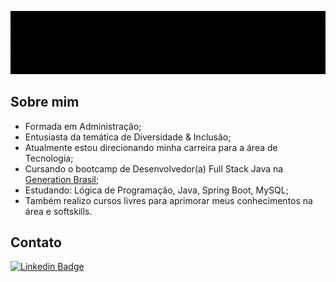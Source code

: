 <div align="center">
  
  ![Gif](https://github.com/deniseanjos/deniseanjos/blob/main/DeniseAnjosGIF.gif?raw=true)
  
</div>

## Sobre mim
- Formada em Administração;
- Entusiasta da temática de Diversidade & Inclusão;
- Atualmente estou direcionando minha carreira para a área de Tecnologia;
- Cursando o bootcamp de Desenvolvedor(a) Full Stack Java na [Generation Brasil](https://brazil.generation.org?raw=true);
- Estudando: Lógica de Programação, Java, Spring Boot, MySQL;
- Também realizo cursos livres para aprimorar meus conhecimentos na área e softskills.

## Contato
<!-- [/![Linkedin Badge](https://img.shields.io/badge/-LinkedIn-0e76a8?style=flat-square&logo=Linkedin&logoColor=white)](https://www.linkedin.com/in/deniseanjos/) -->

<a href="https://www.linkedin.com/in/deniseanjos/" target="_blank">[![Linkedin Badge](https://img.shields.io/badge/-LinkedIn-0e76a8?style=flat-square&logo=Linkedin&logoColor=white)](https://www.linkedin.com/in/deniseanjos/)</a>

<!-- como comentar
**deniseanjos/deniseanjos** is a ✨ _special_ ✨ repository because its `README.md` (this file) appears on your GitHub profile.

Here are some ideas to get you started:

- 🔭 I’m currently working on ...
- 🌱 I’m currently learning ...
- 👯 I’m looking to collaborate on ...
- 🤔 I’m looking for help with ...
- 💬 Ask me about ...
- 📫 How to reach me: ...
- 😄 Pronouns: ...
- ⚡ Fun fact: ...
-->
